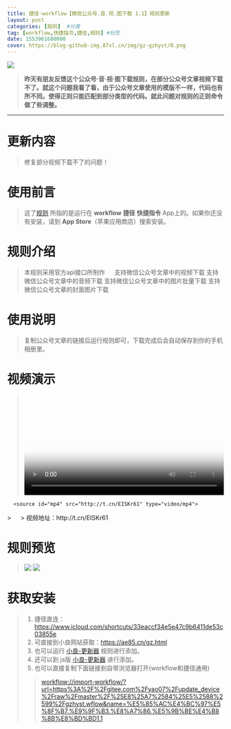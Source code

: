 ```yaml
---
title: 捷径-workflow【微信公众号.音.视.图下载 1.1】规则更新
layout: post
categories: [规则]  #分类
tag: [workflow,快捷指令,捷径,规则] #标签
date: 1553961600000
cover: https://blog-github-img.87xl.cn/img/gz-gzhyst/0.png
---
```


![](https://blog-github-img.87xl.cn/img/gz-gzhyst/0.png)

<!-- more -->

> **昨天有朋友反馈这个公众号·音·视·图下载规则，在部分公众号文章视频下载不了。就这个问题我看了看，由于公众号文章使用的模版不一样，代码也有所不同。使得正则只能匹配到部分类型的代码。就此问题对规则的正则命令做了些调整。**

---

**更新内容**
======
> 修复部分视频下载不了的问题！

**使用前言**
======
> 这了[规则](/tags/规则/) 所指的是运行在 **workflow** **捷径** **快捷指令** App上的。如果你还没有安装，请到 **App Store**（苹果应用商店）搜索安装。
> 　
> 

**规则介绍**
======
> 本规则采用官方api接口所制作
> 　
> 支持微信公众号文章中的视频下载
> 支持微信公众号文章中的音频下载
> 支持微信公众号文章中的图片批量下载
> 支持微信公众号文章的封面图片下载


**使用说明**
======
> 复制公众号文章的链接后运行规则即可，下载完成后会自动保存到你的手机相册里。


**视频演示**
======
> <video id="video" controls="" preload="none" width= "100%" poster="https://blog-github-img.87xl.cn/img/gz-gzhyst/0.png">
      <source id="mp4" src="http://t.cn/EISKr61" type="video/mp4">
</video>
> 　
> 视频地址：http://t.cn/EISKr61


**规则预览**
======
> ![](https://blog-github-img.87xl.cn/img/gz-gzhyst/1.png)
> ![](https://blog-github-img.87xl.cn/img/gz-gzhyst/2.png)


**获取安装**
======

> 1. 捷径直连：https://www.icloud.com/shortcuts/33eaccf34e5e47c9b6411de53c03855e
> 2. 可直接到小良网站获取：https://ae85.cn/gz.html
> 3. 也可以运行 [小良-更新器](/gz-gxq.html) 规则进行添加。
> 4. 还可以到 js版 [小良-更新器](/js-gxq.html) 进行添加。
> 5. 也可以直接复制下面链接到自带浏览器打开(workflow和捷径通用)
> > <workflow://import-workflow/?url=https%3A%2F%2Fgitee.com%2Fyao07%2Fupdate_device%2Fraw%2Fmaster%2F%25E8%25A7%2584%25E5%2588%2599%2Fgzhyst.wflow&name=%E5%85%AC%E4%BC%97%E5%8F%B7.%E9%9F%B3.%E8%A7%86.%E5%9B%BE%E4%B8%8B%E8%BD%BD1.1>
